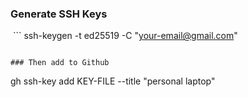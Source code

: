 
### Generate SSH Keys

 ```
ssh-keygen -t ed25519 -C "your-email@gmail.com"
```

### Then add to Github
```
gh ssh-key add KEY-FILE --title "personal laptop"
```
